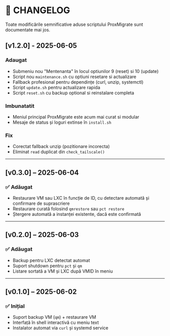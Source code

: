 # 📄 CHANGELOG

Toate modificările semnificative aduse scriptului ProxMigrate sunt documentate mai jos.

## [v1.2.0] - 2025-06-05
### Adaugat
- Submeniu nou "Mentenanta" în locul optiunilor 9 (reset) si 10 (update)
- Script nou `maintenance.sh` cu optiuni resetare si actualizare
- Fallback profesional pentru dependințe (curl, unzip, systemctl)
- Script `update.sh` pentru actualizare rapida
- Script `reset.sh` cu backup optional si reinstalare completa

### Imbunatatit
- Meniul principal ProxMigrate este acum mai curat si modular
- Mesaje de status și loguri extinse în `install.sh`

### Fix
- Corectat fallback unzip (pozitionare incorecta)
- Eliminat `read` duplicat din `check_tailscale()`

---

## [v0.3.0] – 2025-06-04
### ✅ Adăugat
- Restaurare VM sau LXC în funcție de ID, cu detectare automată și confirmare de suprascriere
- Restaurare curată folosind `qmrestore` sau `pct restore`
- Ștergere automată a instanței existente, dacă este confirmată

---

## [v0.2.0] – 2025-06-03
### ✅ Adăugat
- Backup pentru LXC detectat automat
- Suport shutdown pentru `pct` și `qm`
- Listare sortată a VM și LXC după VMID în meniu

---

## [v0.1.0] – 2025-06-02
### ✅ Inițial
- Suport backup VM (`qm`) + restaurare VM
- Interfață în shell interactivă cu meniu text
- Instalator automat via `curl` și systemd service
